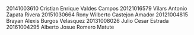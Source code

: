 
20141003610 Cristian Enrique Valdes Campos
20121016579 Vilars Antonio Zapata Rivera
20151030664 Rony Wilberto Castejon Amador
20121004815 Brayan Alexis Burgos Velasquez
20131008026 Julio Cesar Estrada
20161004295 Alberto Josue Romero Matute
